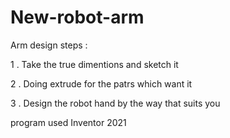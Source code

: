 # New-robot-arm
Arm design steps : 

1 . Take the true dimentions and sketch it 

2 . Doing extrude for the patrs which want it

3 . Design the robot hand by the way that suits you 

program used Inventor 2021 
